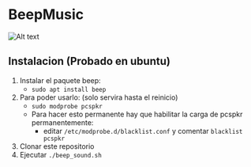 # BeepMusic
![Alt text](https://s11.postimg.org/l2tqqodbn/Captura_de_pantalla_de_2016_09_07_10_13_37.png?raw=true "")
## Instalacion (Probado en ubuntu)
1. Instalar el paquete beep:
      * `sudo apt install beep`
2. Para poder usarlo: (solo servira hasta el reinicio)
      * `sudo modprobe pcspkr`
      * Para hacer esto permanente hay que habilitar la carga de pcspkr permanentemente:
        * editar `/etc/modprobe.d/blacklist.conf` y comentar `blacklist pcspkr` 
3. Clonar este repositorio
4. Ejecutar `./beep_sound.sh`





